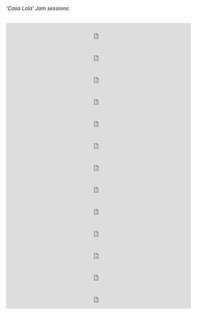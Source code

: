 ###### 'Casa Lola' Jam sessions:

<iframe width=100% height=60 src=https://www.mixcloud.com/widget/iframe/?feed=https%3A%2F%2Fwww.mixcloud.com%2Faxlfc%2Fcasa-lola-jam-session-na-x%2F&amp;hide_cover=1 frameborder=0></iframe>

<iframe width=100% height=60 src=https://www.mixcloud.com/widget/iframe/?feed=https%3A%2F%2Fwww.mixcloud.com%2Faxlfc%2Fcasa-lola-jam-sessions-na-x-1%2F&amp;hide_cover=1 frameborder=0></iframe>

<iframe width=100% height=60 src=https://www.mixcloud.com/widget/iframe/?feed=https%3A%2F%2Fwww.mixcloud.com%2Faxlfc%2Fcasa-lola-jam-sessions-na-x-2%2F&amp;hide_cover=1 frameborder=0></iframe>

<iframe width=100% height=60 src=https://www.mixcloud.com/widget/iframe/?feed=https%3A%2F%2Fwww.mixcloud.com%2Faxlfc%2Fcasa-lola-jam-sessions-na-x-35%2F&amp;hide_cover=1 frameborder=0></iframe>

<iframe width=100% height=60 src=https://www.mixcloud.com/widget/iframe/?feed=https%3A%2F%2Fwww.mixcloud.com%2Faxlfc%2Fcasa-lola-jam-sessions-na-x-23%2F&amp;hide_cover=1 frameborder=0></iframe>

<iframe width=100% height=60 src=https://www.mixcloud.com/widget/iframe/?feed=https%3A%2F%2Fwww.mixcloud.com%2Faxlfc%2Fcasa-lola-jam-sessions-na-x-13%2F&amp;hide_cover=1 frameborder=0></iframe>

<iframe width=100% height=60 src=https://www.mixcloud.com/widget/iframe/?feed=https%3A%2F%2Fwww.mixcloud.com%2Faxlfc%2Fcasa-lola-jam-sessions-na-x-33%2F&amp;hide_cover=1 frameborder=0></iframe>

<iframe width=100% height=60 src=https://www.mixcloud.com/widget/iframe/?feed=https%3A%2F%2Fwww.mixcloud.com%2Faxlfc%2Fcasa-lola-jam-sessions-na-x-%25CF%2580%2F&amp;hide_cover=1 frameborder=0></iframe>

<iframe width=100% height=60 src=https://www.mixcloud.com/widget/iframe/?feed=https%3A%2F%2Fwww.mixcloud.com%2Faxlfc%2Fcasa-lola-jam-sessions-na-x-iv%2F&amp;hide_cover=1 frameborder=0></iframe>

<iframe width=100% height=60 src=https://www.mixcloud.com/widget/iframe/?feed=https%3A%2F%2Fwww.mixcloud.com%2Faxlfc%2Fcasa-lola-jam-sessions-na-x-iv-34%2F&amp;hide_cover=1 frameborder=0></iframe>

<iframe width=100% height=60 src=https://www.mixcloud.com/widget/iframe/?feed=https%3A%2F%2Fwww.mixcloud.com%2Faxlfc%2Fcasa-lola-jam-sessions-na-x-5%2F&amp;hide_cover=1 frameborder=0></iframe>

<iframe width=100% height=60 src=https://www.mixcloud.com/widget/iframe/?feed=https%3A%2F%2Fwww.mixcloud.com%2Faxlfc%2Fcasa-lola-jam-sessions-na-x-6%2F&amp;hide_cover=1 frameborder=0></iframe>

<iframe width=100% height=60 src=https://www.mixcloud.com/widget/iframe/?feed=https%3A%2F%2Fwww.mixcloud.com%2Faxlfc%2Fcasa-lola-jam-sessions-na-x-7%2F&amp;hide_cover=1 frameborder=0></iframe>
